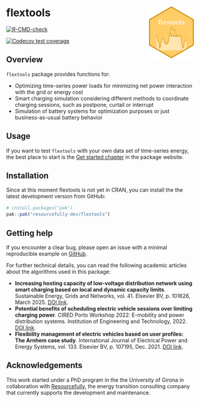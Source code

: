 
<!-- README.md is generated from README.Rmd. Please edit that file -->

# flextools <a href='https://resourcefully-dev.github.io/flextools/'><img src='man/figures/logo.png' align="right" height="139" /></a>

<!-- badges: start -->
<!-- [![CRAN status](https://www.r-pkg.org/badges/version/flextools)](https://cran.r-project.org/package=flextools) -->

[![R-CMD-check](https://github.com/mcanigueral/flextools/actions/workflows/R-CMD-check.yaml/badge.svg)](https://github.com/mcanigueral/flextools/actions/workflows/R-CMD-check.yaml)
<!-- [![Codecov test coverage](https://codecov.io/gh/mcanigueral/flextools/branch/main/graph/badge.svg)](https://app.codecov.io/gh/mcanigueral/flextools?branch=main) -->
[![Codecov test
coverage](https://codecov.io/gh/mcanigueral/flextools/graph/badge.svg)](https://app.codecov.io/gh/mcanigueral/flextools)
<!-- badges: end -->

## Overview

`flextools` package provides functions for:

- Optimizing time-series power loads for minimizing net power
  interaction with the grid or energy cost
- Smart charging simulation considering different methods to coordinate
  charging sessions, such as postpone, curtail or interrupt
- Simulation of battery systems for optimization purposes or just
  business-as-usual battery behavior

## Usage

If you want to test `flextools` with your own data set of time-series
energy, the best place to start is the [Get started
chapter](https://resourcefully-dev.github.io/flextools/articles/flextools.html)
in the package website.

## Installation

Since at this moment flextools is not yet in CRAN, you can install the
the latest development version from GitHub:

``` r
# install.packages("pak")
pak::pak("resourcefully-dev/flextools")
```

## Getting help

If you encounter a clear bug, please open an issue with a minimal
reproducible example on
[GitHub](https://github.com/mcanigueral/flextools/issues).

For further technical details, you can read the following academic
articles about the algorithms used in this package:

- **Increasing hosting capacity of low-voltage distribution network
  using smart charging based on local and dynamic capacity limits**.
  Sustainable Energy, Grids and Networks, vol. 41. Elsevier BV,
  p. 101626, March 2025. [DOI
  link](https://doi.org/10.1016/j.segan.2025.101626).
- **Potential benefits of scheduling electric vehicle sessions over
  limiting charging power**. CIRED Porto Workshop 2022: E-mobility and
  power distribution systems. Institution of Engineering and
  Technology, 2022. [DOI
  link](https://ieeexplore.ieee.org/abstract/document/9841653).
- **Flexibility management of electric vehicles based on user profiles:
  The Arnhem case study**. International Journal of Electrical Power and
  Energy Systems, vol. 133. Elsevier BV, p. 107195, Dec. 2021. [DOI
  link](https://doi.org/10.1016/j.ijepes.2021.107195).

## Acknowledgements

This work started under a PhD program in the the University of Girona in
collaboration with [Resourcefully](https://resourcefully.nl/), the
energy transition consulting company that currently supports the
development and maintenance.
